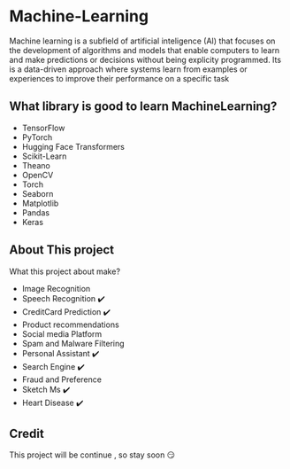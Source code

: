 # Machine-Learning
Machine learning is a subfield of artificial inteligence (AI) that focuses on the development of algorithms and models that enable computers to learn and make predictions or decisions without being explicity programmed. Its is a data-driven approach where systems learn from examples or experiences to improve their performance on a specific task

## What library is good to learn MachineLearning?
- TensorFlow
- PyTorch
- Hugging Face Transformers
- Scikit-Learn
- Theano
- OpenCV
- Torch
- Seaborn
- Matplotlib
- Pandas
- Keras

## About This project
What this project about make?
- Image Recognition
- Speech Recognition ✔️
- CreditCard Prediction ✔️
- Product recommendations
- Social media Platform
- Spam and Malware Filtering
- Personal Assistant ✔️
- Search Engine ✔️
- Fraud and Preference
- Sketch Ms ✔️
- Heart Disease ✔️
## Credit
This project will be continue , so stay soon 😏

